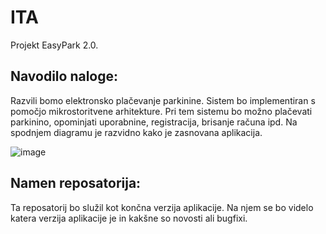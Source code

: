 # ITA
Projekt EasyPark 2.0.

## Navodilo naloge:

Razvili bomo elektronsko plačevanje parkinine. Sistem bo implementiran s pomočjo mikrostoritvene arhitekture.
Pri tem sistemu bo možno plačevati parkinino, opominjati uporabnine, registracija, brisanje računa ipd. Na spodnjem diagramu je razvidno kako je zasnovana aplikacija.


![image](https://user-images.githubusercontent.com/67262025/158026402-acfbf4b0-6038-4ff2-ab41-10a70b8dce91.png)

## Namen reposatorija: 

Ta reposatorij bo služil kot končna verzija aplikacije. Na njem se bo videlo katera verzija aplikacije je in kakšne so novosti ali bugfixi.





